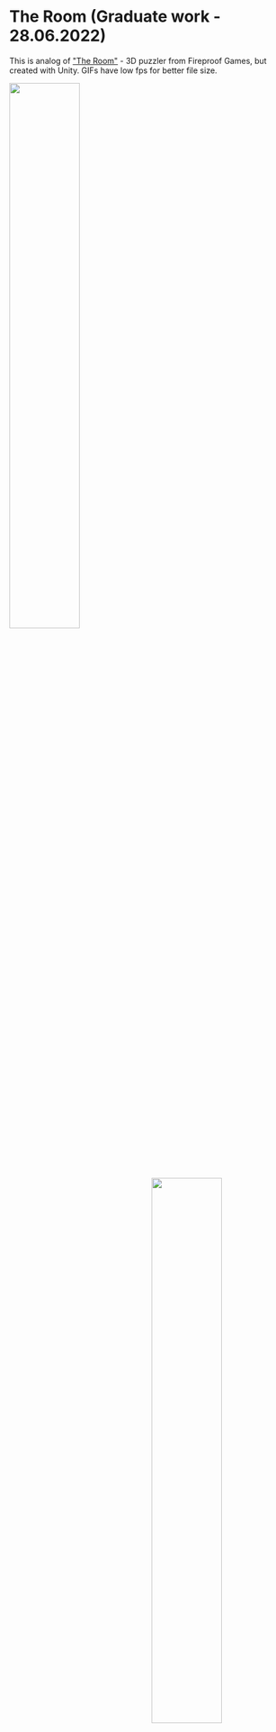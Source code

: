 # The Room (Graduate work - 28.06.2022)

This is analog of ["The Room"](https://store.steampowered.com/app/288160/The_Room/) - 3D puzzler from Fireproof Games, but created with Unity.
GIFs have low fps for better file size.

<img src="https://github.com/TreeHunter9/TheRoom/blob/main/README%20Data/Gif/Start%20Game.gif" width="49.8%" img align="left" />
<img src="https://github.com/TreeHunter9/TheRoom/blob/main/README%20Data/Gif/Envelope.gif" width="49.8%" img align="right" />

<img src="https://github.com/TreeHunter9/TheRoom/blob/main/README%20Data/Gif/Key%20Rotate.gif" width="49.8%" img align="left" />
<img src="https://github.com/TreeHunter9/TheRoom/blob/main/README%20Data/Gif/Open%20Safe.gif" width="49.8%" img align="right" />

<img src="https://github.com/TreeHunter9/TheRoom/blob/main/README%20Data/Gif/Code%20Box.gif" width="49.8%" img align="left" />
<img src="https://github.com/TreeHunter9/TheRoom/blob/main/README%20Data/Gif/Find%20Key.gif" width="49.8%" img align="right" />

<img src="https://github.com/TreeHunter9/TheRoom/blob/main/README%20Data/Gif/Crystal%20Place.gif" width="49.8%" img align="left" />
<img src="https://github.com/TreeHunter9/TheRoom/blob/main/README%20Data/Gif/Shield%20Place.gif" width="49.8%" img align="right" />

<img src="https://github.com/TreeHunter9/TheRoom/blob/main/README%20Data/Gif/Big%20Box%20Place.gif" width="49.8%" img align="left" />
<img src="https://github.com/TreeHunter9/TheRoom/blob/main/README%20Data/Gif/Key%20Change.gif" width="49.8%" img align="right" />

<img src="https://github.com/TreeHunter9/TheRoom/blob/main/README%20Data/Gif/Laser%20Game.gif" width="49.8%" img align="left" />
<img src="https://github.com/TreeHunter9/TheRoom/blob/main/README%20Data/Gif/Star%20Buttons.gif" width="49.8%" img align="right" />

<img src="https://github.com/TreeHunter9/TheRoom/blob/main/README%20Data/Gif/Planet.gif" width="49.8%" img align="left" />
<img src="https://github.com/TreeHunter9/TheRoom/blob/main/README%20Data/Gif/Lever.gif" width="49.8%" img align="right" />
